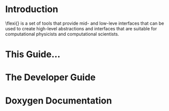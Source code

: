 <!-- CINCHDOC DOCUMENT(User Guide) SECTION(Introduction) -->

# Introduction

\flexi{} is a set of tools that provide mid- and low-leve interfaces that can
be used to create high-level abstractions and interfaces that are suitable
for computational physicists and computational scientists.

# This Guide...

# The Developer Guide

# Doxygen Documentation
